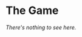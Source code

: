 # The Game

*There's nothing to see here.*

<!---
nutuxedo/nutuxedo is a ✨ special ✨ repository because its `README.md` (this file) appears on your GitHub profile.
You can click the Preview link to take a look at your changes.
--->
